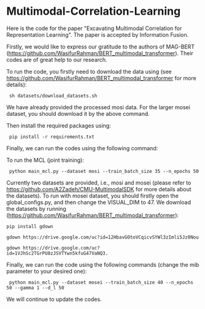 # Multimodal-Correlation-Learning

Here is the code for the paper "Excavating Multimodal Correlation for Representation Learning". The paper is accepted by Information Fusion.

Firstly, we would like to express our gratitude to the authors of MAG-BERT (https://github.com/WasifurRahman/BERT_multimodal_transformer). Their codes are of great help to our research.

To run the code, you firstly need to download the data using (see https://github.com/WasifurRahman/BERT_multimodal_transformer for more details):

     sh datasets/download_datasets.sh

We have already provided the processed mosi data. For the larger mosei dataset, you should download it by the above command.

Then install the required packages using:

     pip install -r requirements.txt

Finally, we can run the codes using the following command:

To run the MCL (joint training):

     python main_mcl.py --dataset mosi --train_batch_size 35 --n_epochs 50


Currently two datasets are provided, i.e., mosi and mosei (please refer to https://github.com/A2Zadeh/CMU-MultimodalSDK for more details about the datasets). To run with mosei dataset, you should firstly open the global_configs.py, and then change the VISUAL_DIM to 47. We download the datasets by running (https://github.com/WasifurRahman/BERT_multimodal_transformer):

    pip install gdown

    gdown https://drive.google.com/uc?id=12HbavGOtoVCqicvSYWl3zImli5Jz0Nou

    gdown https://drive.google.com/uc?id=1VJhSc2TGrPU8zJSVTYwn5kfuG47VaNQ3.

Finally, we can run the code using the following commands (change the mib parameter to your desired one):

     python main_mcl.py --dataset mosei --train_batch_size 40 --n_epochs 50 --gamma 1 --d_l 50
     
We will continue to update the codes.

